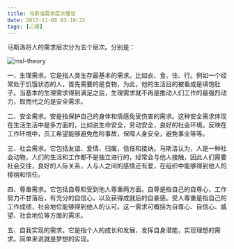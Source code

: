 ```yaml
---
title: 马斯洛需求层次理论
date: 2017-11-08 03:19:22
tags: [心理]
---
```


   马斯洛将人的需求层次分为五个层次。分别是：
   
   ![msl-theory](http://oncykm32h.bkt.clouddn.com/msl-theroy.jpg)
   
 一、生理需求。它是指人类生存最基本的需求。比如衣、食、住、行。例如一个经常处于饥饿状态的人，首先需要的是食物，为此，他的生活目的被看成是填饱肚子。当基本的生理需求得到满足之后，生理需求就不再是推动人们工作的最强烈动力，取而代之的是安全需求。
 
 二、安全需求。安是指保护自己的身体和情感免受伤害的需求。这种安全需求体现在生活生活中是多方面的，比如说生命安全，劳动安全，良好的社会环境。反映在工作环境中，员工希望能够避免危险事故，保障人身安全，避免事业等等。
 
 三、社会需求。它包括友谊、爱情、归属，信任和接纳。马斯洛认为，人是一种社会动物，人们的生活和工作都不是独立进行的，经常会与他人接触，因此人们需要社会交往，良好的人际关系，人与人之间的感情还有爱，在组织中能够得到他人的接纳和信任。
 
 四、尊重需求。它包括自尊和受到他人尊重两方面。自尊是指自己的自尊心，工作努力不甘落后，有充分的自信心，以及获得成就后的自豪感。受人尊重是指自己的工作成绩，社会地位能够得到他人的认可。这一需求可概括为自尊心、自信心、威望、社会地位等方面的需求。
 
 五、自我实现的需求。它是指个人的成长和发展，发挥自身潜能，实现理想的需求。简单来说就是梦想的实现。
   
 

